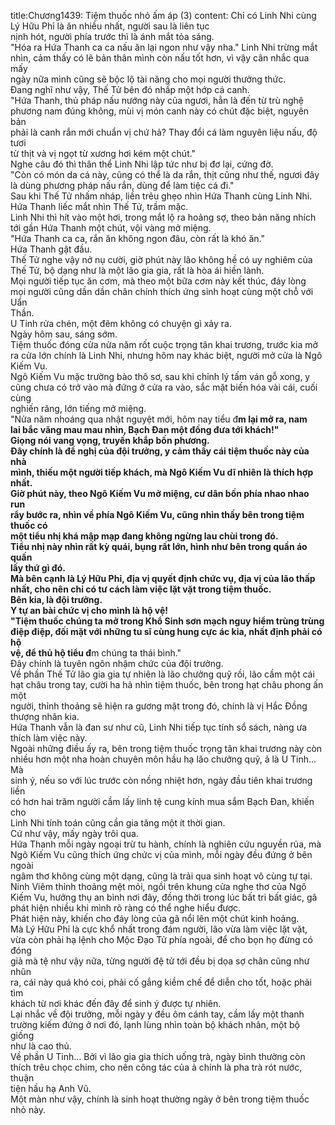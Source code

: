 title:Chương1439: Tiệm thuốc nhỏ ấm áp (3)
content:
Chỉ có Linh Nhi cùng Lý Hữu Phỉ là ăn nhiều nhất, người sau là liên tục<br>nịnh hót, người phía trước thì là ánh mắt tỏa sáng.<br>"Hóa ra Hứa Thanh ca ca nấu ăn lại ngon như vậy nha." Linh Nhi trừng mắt<br>nhìn, cảm thấy có lẽ bản thân mình còn nấu tốt hơn, vì vậy cân nhắc qua mấy<br>ngày nữa mình cũng sẽ bộc lộ tài năng cho mọi người thưởng thức.<br>Đang nghĩ như vậy, Thế Tử bên đó nhấp một hớp cá canh.<br>"Hứa Thanh, thủ pháp nấu nướng này của ngươi, hẳn là đến từ trù nghệ<br>phương nam đúng không, mùi vị món canh này có chút đặc biệt, nguyên bản<br>phải là canh rắn mới chuẩn vị chứ hả? Thay đổi cá làm nguyên liệu nấu, độ tươi<br>từ thịt và vị ngọt từ xương hơi kém một chút."<br>Nghe câu đó thì thân thể Linh Nhi lập tức như bị đơ lại, cứng đờ.<br>"Còn có món da cá này, cũng có thể là da rắn, thịt cũng như thế, ngươi đây<br>là dùng phương pháp nấu rắn, dùng để làm tiệc cá đi."<br>Sau khi Thế Tử nhấm nháp, liền trêu ghẹo nhìn Hứa Thanh cùng Linh Nhi.<br>Hứa Thanh liếc mắt nhìn Thế Tử, trầm mặc.<br>Linh Nhi thì hít vào một hơi, trong mắt lộ ra hoảng sợ, theo bản năng nhích<br>tới gần Hứa Thanh một chút, vội vàng mở miệng.<br>"Hứa Thanh ca ca, rắn ăn không ngon đâu, còn rất là khó ăn."<br>Hứa Thanh gật đầu.<br>Thế Tử nghe vậy nở nụ cười, giờ phút này lão không hề có uy nghiêm của<br>Thế Tử, bộ dạng như là một lão gia gia, rất là hòa ái hiền lành.<br>Mọi người tiếp tục ăn cơm, mà theo một bữa cơm này kết thúc, đáy lòng<br>mọi người cũng dần dần chân chính thích ứng sinh hoạt cùng một chỗ với Uẩn<br>Thần.<br>U Tinh rửa chén, một đêm không có chuyện gì xảy ra.<br>Ngày hôm sau, sáng sớm.<br>Tiệm thuốc đóng cửa nửa năm rốt cuộc trọng tân khai trương, trước kia mở<br>ra cửa lớn chính là Linh Nhi, nhưng hôm nay khác biệt, người mở cửa là Ngô<br>Kiếm Vu.<br>Ngô Kiếm Vu mặc trường bào thô sơ, sau khi chỉnh lý tấm ván gỗ xong, y<br>cũng chưa có trở vào mà đứng ở cửa ra vào, sắc mặt biến hóa vài cái, cuối cùng<br>nghiến răng, lớn tiếng mở miệng.<br>"Nửa năm nhoáng qua nhật nguyệt mới, hôm nay tiểu đ**m lại mở ra, nam<br>lai bắc vãng mau mau nhìn, Bạch Đan một đồng đưa tới khách!"<br>Giọng nói vang vọng, truyền khắp bốn phương.<br>Đây chính là đề nghị của đội trưởng, y cảm thấy cái tiệm thuốc này của nhà<br>mình, thiếu một người tiếp khách, mà Ngô Kiếm Vu dĩ nhiên là thích hợp nhất.<br>Giờ phút này, theo Ngô Kiếm Vu mở miệng, cư dân bốn phía nhao nhao run<br>rẩy bước ra, nhìn về phía Ngô Kiếm Vu, cũng nhìn thấy bên trong tiệm thuốc có<br>một tiểu nhị khá mập mạp đang không ngừng lau chùi trong đó.<br>Tiểu nhị này nhìn rất kỳ quái, bụng rất lớn, hình như bên trong quần áo quấn<br>lấy thứ gì đó.<br>Mà bên cạnh là Lý Hữu Phỉ, địa vị quyết định chức vụ, địa vị của lão thấp<br>nhất, cho nên chỉ có tư cách làm việc lặt vặt trong tiệm thuốc.<br>Bên kia, là đội trưởng.<br>Y tự an bài chức vị cho mình là hộ vệ!<br>"Tiệm thuốc chúng ta mở trong Khổ Sinh sơn mạch nguy hiểm trùng trùng<br>điệp điệp, đối mặt với những tu sĩ cùng hung cực ác kia, nhất định phải có hộ<br>vệ, để thủ hộ tiểu đ**m chúng ta thái bình."<br>Đây chính là tuyên ngôn nhậm chức của đội trưởng.<br>Về phần Thế Tử lão gia gia tự nhiên là lão chưởng quỹ rồi, lão cầm một cái<br>hạt châu trong tay, cười ha hả nhìn tiệm thuốc, bên trong hạt châu phong ấn một<br>người, thỉnh thoảng sẽ hiện ra gương mặt trong đó, chính là vị Hắc Đồng<br>thượng nhân kia.<br>Hứa Thanh vẫn là đan sư như cũ, Linh Nhi tiếp tục tính sổ sách, nàng ưa<br>thích làm việc này.<br>Ngoài những điều ấy ra, bên trong tiệm thuốc trọng tân khai trương này còn<br>nhiều hơn một nha hoàn chuyên môn hầu hạ lão chưởng quỹ, ả là U Tinh... Mà<br>sinh ý, nếu so với lúc trước còn nồng nhiệt hơn, ngày đầu tiên khai trương liền<br>có hơn hai trăm người cầm lấy linh tệ cung kính mua sắm Bạch Đan, khiến cho<br>Linh Nhi tính toán cũng cần gia tăng một ít thời gian.<br>Cứ như vậy, mấy ngày trôi qua.<br>Hứa Thanh mỗi ngày ngoại trừ tu hành, chính là nghiên cứu nguyền rủa, mà<br>Ngô Kiếm Vu cũng thích ứng chức vị của mình, mỗi ngày đều đứng ở bên ngoài<br>ngâm thơ không cùng một dạng, cũng là trải qua sinh hoạt vô cùng tự tại.<br>Ninh Viêm thỉnh thoảng mệt mỏi, ngồi trên khung cửa nghe thơ của Ngô<br>Kiếm Vu, hưởng thụ an bình nơi đây, đồng thời trong lúc bất tri bất giác, gã<br>phát hiện nhiều khi mình rõ ràng có thể nghe hiểu được.<br>Phát hiện này, khiến cho đáy lòng của gã nổi lên một chút kinh hoảng.<br>Mà Lý Hữu Phỉ là cực khổ nhất trong đám người, lão vừa làm việc lặt vặt,<br>vừa còn phải hạ lệnh cho Mộc Đạo Tử phía ngoài, để cho bọn họ đừng có đóng<br>giả mà tệ như vậy nữa, từng người đệ tử tới đều bị dọa sợ chân cũng như nhũn<br>ra, cái này quá khó coi, phải cố gắng kiềm chế để diễn cho tốt, hoặc phải tìm<br>khách từ nơi khác đến đây để sinh ý được tự nhiên.<br>Lại nhắc về đội trưởng, mỗi ngày y đều ôm cánh tay, cầm lấy một thanh<br>trường kiếm đứng ở nơi đó, lạnh lùng nhìn toàn bộ khách nhân, một bộ giống<br>như là cao thủ.<br>Về phần U Tinh... Bởi vì lão gia gia thích uống trà, ngày bình thường còn<br>thích trêu chọc chim, cho nên công tác của ả chính là pha trà rót nước, thuận<br>tiện hầu hạ Anh Vũ.<br>Một màn như vậy, chính là sinh hoạt thường ngày ở bên trong tiệm thuốc<br>nhỏ này.